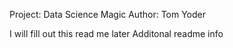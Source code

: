 Project: Data Science Magic
Author: Tom Yoder

I will fill out this read me later 
Additonal readme info
